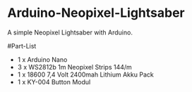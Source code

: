 # Arduino-Neopixel-Lightsaber
A simple Neopixel Lightsaber with Arduino.

#Part-List
- 1 x Arduino Nano
- 3 x WS2812b 1m Neopixel Strips 144/m
- 1 x 18600 7,4 Volt 2400mah Lithium Akku Pack
- 1 x KY-004 Button Modul
